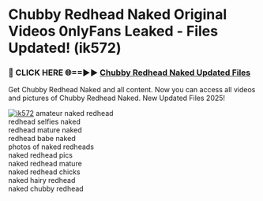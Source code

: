 # Chubby Redhead Naked Original Videos 0nlyFans Leaked - Files Updated! (ik572)

<h3>🔴 CLICK HERE 🌐==►► <a href="https://tinyurl.com/yckcrads" rel="nofollow">Chubby Redhead Naked Updated Files</a></h3>

Get Chubby Redhead Naked and all content. Now you can access all videos and pictures of Chubby Redhead Naked. New Updated Files 2025!

[![ik572](https://i.imgur.com/hpKpOFt.gif)](https://tinyurl.com/yckcrads)
amateur naked redhead<br>
redhead selfies naked<br>
redhead mature naked<br>
redhead babe naked<br>
photos of naked redheads<br>
naked redhead pics<br>
naked redhead mature<br>
naked redhead chicks<br>
naked hairy redhead<br>
naked chubby redhead